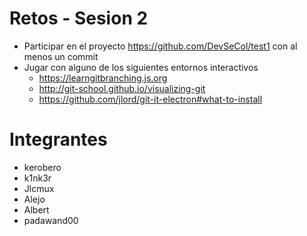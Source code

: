 # Retos - Sesion 2
* Participar en el proyecto https://github.com/DevSeCol/test1 con al menos un commit
* Jugar con alguno de los siguientes entornos interactivos
  * https://learngitbranching.js.org
  * http://git-school.github.io/visualizing-git
  * https://github.com/jlord/git-it-electron#what-to-install

# Integrantes
- kerobero
- k1nk3r
- Jlcmux
- Alejo
- Albert 
- padawand00
